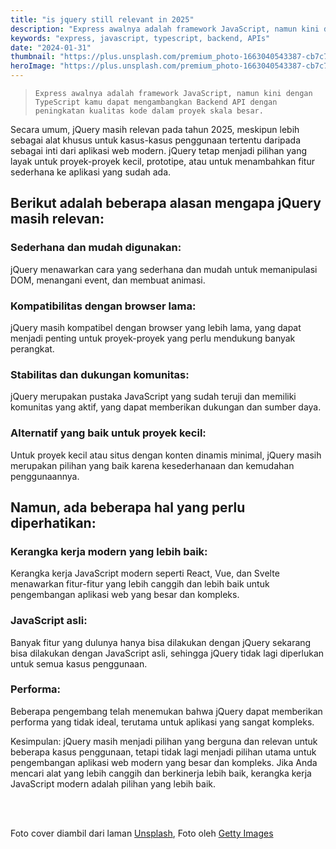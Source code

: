 ```yaml
---
title: "is jquery still relevant in 2025"
description: "Express awalnya adalah framework JavaScript, namun kini dengan TypeScript kamu dapat mengambangkan Backend API dengan peningkatan kualitas kode dalam proyek skala besar."
keywords: "express, javascript, typescript, backend, APIs"
date: "2024-01-31"
thumbnail: "https://plus.unsplash.com/premium_photo-1663040543387-cb7c78c4f012?q=80&w=1920&auto=format&fit=crop&ixlib=rb-4.1.0&ixid=M3wxMjA3fDB8MHxwaG90by1wYWdlfHx8fGVufDB8fHx8fA%3D%3D"
heroImage: "https://plus.unsplash.com/premium_photo-1663040543387-cb7c78c4f012?q=80&w=1920&auto=format&fit=crop&ixlib=rb-4.1.0&ixid=M3wxMjA3fDB8MHxwaG90by1wYWdlfHx8fGVufDB8fHx8fA%3D%3D"
---
```


<!-- ![Test Alt](https://plus.unsplash.com/premium_photo-1663040543387-cb7c78c4f012?q=80&w=1740&auto=format&fit=crop&ixlib=rb-4.1.0&ixid=M3wxMjA3fDB8MHxwaG90by1wYWdlfHx8fGVufDB8fHx8fA%3D%3D "Test Title") -->

<!-- # is jquery still relevant in 2025 -->

> `Express awalnya adalah framework JavaScript, namun kini dengan TypeScript kamu dapat mengambangkan Backend API dengan peningkatan kualitas kode dalam proyek skala besar.`

Secara umum, jQuery masih relevan pada tahun 2025, meskipun lebih sebagai alat khusus untuk kasus-kasus penggunaan tertentu daripada sebagai inti dari aplikasi web modern. jQuery tetap menjadi pilihan yang layak untuk proyek-proyek kecil, prototipe, atau untuk menambahkan fitur sederhana ke aplikasi yang sudah ada.

## Berikut adalah beberapa alasan mengapa jQuery masih relevan:

### Sederhana dan mudah digunakan:
jQuery menawarkan cara yang sederhana dan mudah untuk memanipulasi DOM, menangani event, dan membuat animasi.

### Kompatibilitas dengan browser lama:
jQuery masih kompatibel dengan browser yang lebih lama, yang dapat menjadi penting untuk proyek-proyek yang perlu mendukung banyak perangkat. 

### Stabilitas dan dukungan komunitas:
jQuery merupakan pustaka JavaScript yang sudah teruji dan memiliki komunitas yang aktif, yang dapat memberikan dukungan dan sumber daya. 

### Alternatif yang baik untuk proyek kecil:
Untuk proyek kecil atau situs dengan konten dinamis minimal, jQuery masih merupakan pilihan yang baik karena kesederhanaan dan kemudahan penggunaannya. 

## Namun, ada beberapa hal yang perlu diperhatikan: 

### Kerangka kerja modern yang lebih baik:
Kerangka kerja JavaScript modern seperti React, Vue, dan Svelte menawarkan fitur-fitur yang lebih canggih dan lebih baik untuk pengembangan aplikasi web yang besar dan kompleks.

### JavaScript asli:
Banyak fitur yang dulunya hanya bisa dilakukan dengan jQuery sekarang bisa dilakukan dengan JavaScript asli, sehingga jQuery tidak lagi diperlukan untuk semua kasus penggunaan.

### Performa:
Beberapa pengembang telah menemukan bahwa jQuery dapat memberikan performa yang tidak ideal, terutama untuk aplikasi yang sangat kompleks.

Kesimpulan: jQuery masih menjadi pilihan yang berguna dan relevan untuk beberapa kasus penggunaan, tetapi tidak lagi menjadi pilihan utama untuk pengembangan aplikasi web modern yang besar dan kompleks. Jika Anda mencari alat yang lebih canggih dan berkinerja lebih baik, kerangka kerja JavaScript modern adalah pilihan yang lebih baik.

<br /><br />

Foto cover diambil dari laman [Unsplash](https://unsplash.com/), Foto oleh [Getty Images](https://unsplash.com/@gettyimages)